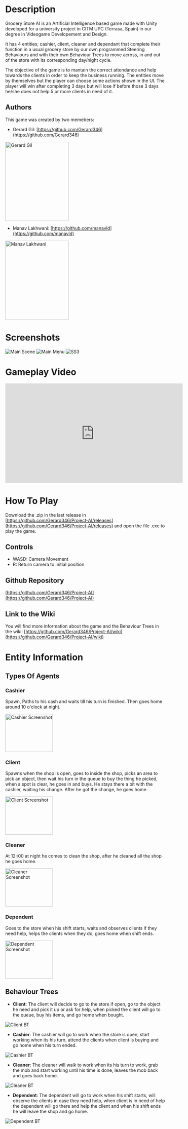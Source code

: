 # Description

Grocery Store AI is an Artificial Intelligence based game made with Unity developed for a university project in CITM UPC (Terrasa, Spain) in our degree in Videogame Developement and Design.

It has 4 entities; cashier, client, cleaner and dependant that complete their function in a usual grocery store by our own programmed Steering Behaviours and with their own Behaviour Trees to move across, in and out of the store with its corresponding day/night cycle.

The objective of the game is to mantain the correct attendance and help towards the clients in order to keep the business running. The entities move by themselves but the player can choose some actions shown in the UI. The player will win after completing 3 days but will lose if before those 3 days he/she does not help 5 or more clients in need of it.

## Authors 

This game was created by two memebers:

* Gerard Gil: [https://github.com/Gerard346](https://github.com/Gerard346)

<img src="GerardGil.jpg" alt="Gerard Gil" width="200" height="250">

* Manav Lakhwani: [https://github.com/manavld](https://github.com/manavld)

<img src="ManavLakhwani.gif" alt="Manav Lakhwani" width="200" height="250">


# Screenshots

<img src="" alt="Main Scene">
<img src="" alt="Main Menu">
<img src="" alt="SS3">

# Gameplay Video

<iframe width="560" height="315" src="https://www.youtube.com/watch?v=cJ-fuJRgqUc" frameborder="0" allow="autoplay; encrypted-media" allowfullscreen></iframe>



# How To Play

Download the .zip in the last release in [https://github.com/Gerard346/Project-AI/releases](https://github.com/Gerard346/Project-AI/releases) and open the file .exe to play the game.

## Controls

* WASD: Camera Movement
* R: Return camera to initial position



## Github Repository

[https://github.com/Gerard346/Project-AI](https://github.com/Gerard346/Project-AI)

## Link to the Wiki

You will find more information about the game and the Behaviour Trees in the wiki: [https://github.com/Gerard346/Project-AI/wiki](https://github.com/Gerard346/Project-AI/wiki)




# Entity Information


## Types Of Agents


### Cashier

Spawn, Paths to his cash and waits till his turn is finished. Then goes home around 10 o'clock at night.

<img src="CashierScreenshot.jpg" alt="Cashier Screenshot" width="150" height="120">

### Client

Spawns when the shop is open, goes to inside the shop, picks an area to pick an object, then wait his turn in the queue to buy the thing he picked, when a spot is clear, he goes in and buys. He stays there a bit with the cashier, waiting his change. After he got the change, he goes home.

<img src="ClientScreenshot.jpg" alt="Client Screenshot" width="150" height="120">

### Cleaner

At 12::00 at night he comes to clean the shop, after he cleaned all the shop he goes home.

<img src="CleanerScreenshot.jpg" alt="Cleaner Screenshot" width="150" height="120">

### Dependent

Goes to the store when his shift starts, waits and observes clients if they need help, helps the clients when they do, goes home when shift ends.

<img src="DependentScreenshot.jpg" alt="Dependent Screenshot" width="150" height="120">

## Behaviour Trees

* **Client**: The client will decide to go to the store if open, go to the object he need and pick it up or ask for help, when picked the client will go to the queue, buy his items, and go home when bought.

<img src="ClientBT.jpg" alt="Client BT">

* **Cashier**: The cashier will go to work when the store is open, start working when its his turn, attend the clients when client is buying and go home when his turn ended.

<img src="CashierBT.jpg" alt="Cashier BT">

* **Cleaner**: The cleaner will walk to work when its his turn to work, grab the mob and start working until his time is done, leaves the mob back and goes back home.

<img src="CleanerBT.jpg" alt="Cleaner BT">

* **Dependent**: The dependent will go to work when his shift starts, will observe the clients in case they need help, when client is in need of help the dependent will go there and help the client and when his shift ends he will leave the shop and go home.

<img src="DependentBT.jpg" alt="Dependent BT">

